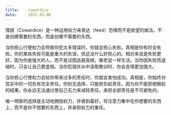 ```yaml
---
title:    Cowardice
date:     2021-03-06
---
```


懦弱（Cowardice）是一种运用权力来表达（feed）恐惧而不是欲望的做法。不是创建需要的东西，而是创建不需要的东西。

当你担心行使权力会导致你犯太多错误时，你就会担心失败。真相是你有时会失败。你的某些失败可能是重大的失误，但这没什么好担心的。相对来说是失败更好，因为你是强大的人，而不是试图逃避真相，像老鼠一样生活。当你因失败而退缩时，只会让自己更虚弱。当你犯错并从中汲取教训时，你会变得更加强大。

当你担心行使权力会给你带来过多的责任时，你就会害怕成功。真相是，你始终对现实中的一切负有完全责任。你别无选择，只能担负起责任，因为你不能拒绝眼前的结果。你永远无法通过使自己无力来减轻责任。承担全部责任是不可避免的。

唯一明智的选择是主动地拥抱权力，并做到最好。将注意力集中在你想要的东西上，而不是你不想要的东西上，并承担权力的重任。
